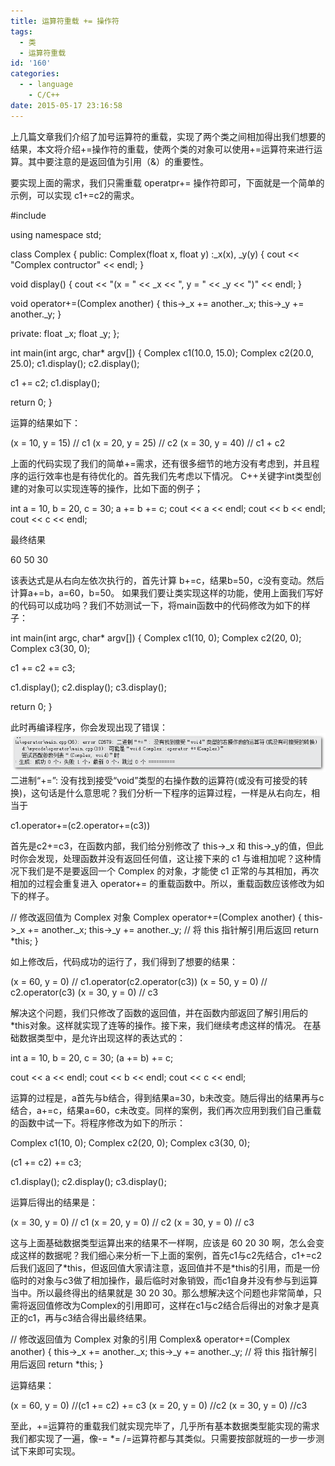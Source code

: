```yaml
---
title: 运算符重载 += 操作符
tags:
  - 类
  - 运算符重载
id: '160'
categories:
  - - language
    - C/C++
date: 2015-05-17 23:16:58
---
```


上几篇文章我们介绍了加号运算符的重载，实现了两个类之间相加得出我们想要的结果，本文将介绍+=操作符的重载，使两个类的对象可以使用+=运算符来进行运算。其中要注意的是返回值为引用（&）的重要性。
<!-- more -->
要实现上面的需求，我们只需重载 operatpr+= 操作符即可，下面就是一个简单的示例，可以实现 c1+=c2的需求。

#include <iostream>

using namespace std;

class Complex
{
public:
Complex(float x, float y)
:\_x(x), \_y(y) 
{
cout << "Complex contructor" << endl;
}

void display()
{
cout << "(x = " << \_x << ", y = " << \_y << ")" << endl;
}

void operator+=(Complex another)
{
this->\_x += another.\_x;
this->\_y += another.\_y;
}

private:
float \_x;
float \_y;
};

int main(int argc, char\* argv\[\])
{
Complex c1(10.0, 15.0);
Complex c2(20.0, 25.0);
c1.display();
c2.display();

c1 += c2;
c1.display();

return 0;
}

运算的结果如下：

(x = 10, y = 15) // c1
(x = 20, y = 25) // c2
(x = 30, y = 40) // c1 + c2

上面的代码实现了我们的简单+=需求，还有很多细节的地方没有考虑到，并且程序的运行效率也是有待优化的。首先我们先考虑以下情况。 C++关键字int类型创建的对象可以实现连等的操作，比如下面的例子；

int a = 10, b = 20, c = 30;
a += b += c;
cout << a << endl;
cout << b << endl;
cout << c << endl;

最终结果

60
50
30

该表达式是从右向左依次执行的，首先计算 b+=c，结果b=50，c没有变动。然后计算a+=b，a=60，b=50。 如果我们要让类实现这样的功能，使用上面我们写好的代码可以成功吗？我们不妨测试一下，将main函数中的代码修改为如下的样子：

int main(int argc, char\* argv\[\])
{
Complex c1(10, 0);
Complex c2(20, 0);
Complex c3(30, 0);

c1 += c2 += c3;

c1.display();
c2.display();
c3.display();

return 0;
}

此时再编译程序，你会发现出现了错误： [![2015-05-17_224406](/images/2015/05/2015-05-17_224406.png)](/images/2015/05/2015-05-17_224406.png) 二进制“+=”: 没有找到接受“void”类型的右操作数的运算符(或没有可接受的转换)，这句话是什么意思呢？我们分析一下程序的运算过程，一样是从右向左，相当于

c1.operator+=(c2.operator+=(c3))

首先是c2+=c3，在函数内部，我们给分别修改了 this->\_x 和 this->\_y的值，但此时你会发现，处理函数并没有返回任何值，这让接下来的 c1 与谁相加呢？这种情况下我们是不是要返回一个 Complex 的对象，才能使 c1 正常的与其相加，再次相加的过程会重复进入 operator+= 的重载函数中。所以，重载函数应该修改为如下的样子。

// 修改返回值为 Complex 对象
Complex operator+=(Complex another)
{
this->\_x += another.\_x;
this->\_y += another.\_y;
// 将 this 指针解引用后返回
return \*this;
}

如上修改后，代码成功的运行了，我们得到了想要的结果：

(x = 60, y = 0) // c1.operator(c2.operator(c3))
(x = 50, y = 0) // c2.operator(c3)
(x = 30, y = 0) // c3

解决这个问题，我们只修改了函数的返回值，并在函数内部返回了解引用后的\*this对象。这样就实现了连等的操作。接下来，我们继续考虑这样的情况。 在基础数据类型中，是允许出现这样的表达式的：

int a = 10, b = 20, c = 30;
(a += b) += c;

cout << a << endl;
cout << b << endl;
cout << c << endl;

运算的过程是，a首先与b结合，得到结果a=30，b未改变。随后得出的结果再与c结合，a+=c，结果a=60，c未改变。同样的案例，我们再次应用到我们自己重载的函数中试一下。将程序修改为如下的所示：

Complex c1(10, 0);
Complex c2(20, 0);
Complex c3(30, 0);

(c1 += c2) += c3;

c1.display();
c2.display();
c3.display();

运算后得出的结果是：

(x = 30, y = 0) // c1
(x = 20, y = 0) // c2
(x = 30, y = 0) // c3

这与上面基础数据类型运算出来的结果不一样啊，应该是 60 20 30 啊，怎么会变成这样的数据呢？我们细心来分析一下上面的案例，首先c1与c2先结合，c1+=c2后我们返回了\*this，但返回值大家请注意，返回值并不是\*this的引用，而是一份临时的对象与c3做了相加操作，最后临时对象销毁，而c1自身并没有参与到运算当中。所以最终得出的结果就是 30 20 30。那么想解决这个问题也非常简单，只需将返回值修改为Complex的引用即可，这样在c1与c2结合后得出的对象才是真正的c1，再与c3结合得出最终结果。

// 修改返回值为 Complex 对象的引用
Complex& operator+=(Complex another)
{
this->\_x += another.\_x;
this->\_y += another.\_y;
// 将 this 指针解引用后返回
return \*this;
}

运算结果：

(x = 60, y = 0) //(c1 += c2) += c3
(x = 20, y = 0) //c2
(x = 30, y = 0) //c3

至此，+=运算符的重载我们就实现完毕了，几乎所有基本数据类型能实现的需求我们都实现了一遍，像-= \*= /=运算符都与其类似。只需要按部就班的一步一步测试下来即可实现。